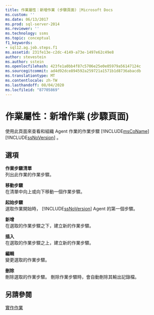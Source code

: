 ```yaml
---
title: 作業屬性：新增作業 (步驟頁面) |Microsoft Docs
ms.custom: ''
ms.date: 06/13/2017
ms.prod: sql-server-2014
ms.reviewer: ''
ms.technology: ssms
ms.topic: conceptual
f1_keywords:
- sql12.ag.job.steps.f1
ms.assetid: 231fe13e-c2dc-4149-a73e-1497e62c49e8
author: stevestein
ms.author: sstein
ms.openlocfilehash: 423fe1a0bb4f87c5706e25e0e05979a56147124c
ms.sourcegitcommit: ad4d92dce894592a259721a1571b1d8736abacdb
ms.translationtype: MT
ms.contentlocale: zh-TW
ms.lasthandoff: 08/04/2020
ms.locfileid: "87705869"
---
```

# <a name="job-propertiesnew-job-steps-page"></a>作業屬性：新增作業 (步驟頁面)
  使用此頁面來查看和組織 Agent 作業的作業步驟 [!INCLUDE[msCoName](../../includes/msconame-md.md)] [!INCLUDE[ssNoVersion](../../includes/ssnoversion-md.md)] 。  
  
## <a name="options"></a>選項  
 **作業步驟清單**  
 列出此作業的作業步驟。  
  
 **移動步驟**  
 在清單中向上或向下移動一個作業步驟。  
  
 **起始步驟**  
 選取作業開始時， [!INCLUDE[ssNoVersion](../../includes/ssnoversion-md.md)] Agent 的第一個步驟。  
  
 **新增**  
 在選取的作業步驟之下，建立新的作業步驟。  
  
 **插入**  
 在選取的作業步驟之上，建立新的作業步驟。  
  
 **編輯**  
 變更選取的作業步驟。  
  
 **刪除**  
 刪除選取的作業步驟。 刪除作業步驟時，會自動刪除其輸出記錄檔。  
  
## <a name="see-also"></a>另請參閱  
 [實作作業](implement-jobs.md)  
  
  
